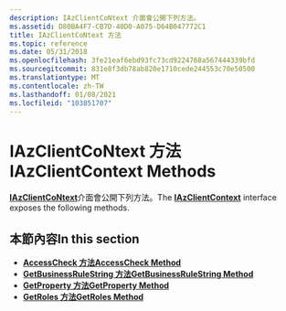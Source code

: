 ```yaml
---
description: IAzClientCoNtext 介面會公開下列方法。
ms.assetid: D80BA4F7-CB7D-40D0-A075-D64B047772C1
title: IAzClientCoNtext 方法
ms.topic: reference
ms.date: 05/31/2018
ms.openlocfilehash: 3fe21eaf6ebd93fc73cd9224768a567444339bfd
ms.sourcegitcommit: 831e8f3db78ab820e1710cede244553c70e50500
ms.translationtype: MT
ms.contentlocale: zh-TW
ms.lasthandoff: 01/08/2021
ms.locfileid: "103851707"
---
```

# <a name="iazclientcontext-methods"></a><span data-ttu-id="62dd9-103">IAzClientCoNtext 方法</span><span class="sxs-lookup"><span data-stu-id="62dd9-103">IAzClientContext Methods</span></span>

<span data-ttu-id="62dd9-104">[**IAzClientCoNtext**](/windows/desktop/api/Azroles/nn-azroles-iazclientcontext)介面會公開下列方法。</span><span class="sxs-lookup"><span data-stu-id="62dd9-104">The [**IAzClientContext**](/windows/desktop/api/Azroles/nn-azroles-iazclientcontext) interface exposes the following methods.</span></span>

## <a name="in-this-section"></a><span data-ttu-id="62dd9-105">本節內容</span><span class="sxs-lookup"><span data-stu-id="62dd9-105">In this section</span></span>

-   [<span data-ttu-id="62dd9-106">**AccessCheck 方法**</span><span class="sxs-lookup"><span data-stu-id="62dd9-106">**AccessCheck Method**</span></span>](/windows/desktop/api/Azroles/nf-azroles-iazclientcontext-accesscheck)
-   [<span data-ttu-id="62dd9-107">**GetBusinessRuleString 方法**</span><span class="sxs-lookup"><span data-stu-id="62dd9-107">**GetBusinessRuleString Method**</span></span>](/windows/desktop/api/Azroles/nf-azroles-iazclientcontext-getbusinessrulestring)
-   [<span data-ttu-id="62dd9-108">**GetProperty 方法**</span><span class="sxs-lookup"><span data-stu-id="62dd9-108">**GetProperty Method**</span></span>](/windows/desktop/api/Azroles/nf-azroles-iazclientcontext-getproperty)
-   [<span data-ttu-id="62dd9-109">**GetRoles 方法**</span><span class="sxs-lookup"><span data-stu-id="62dd9-109">**GetRoles Method**</span></span>](/windows/desktop/api/Azroles/nf-azroles-iazclientcontext-getroles)

 

 



